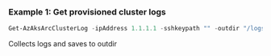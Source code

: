 ### Example 1: Get provisioned cluster logs
```powershell
Get-AzAksArcClusterLog -ipAddress 1.1.1.1 -sshkeypath "" -outdir "/logs"
```

Collects logs and saves to outdir

